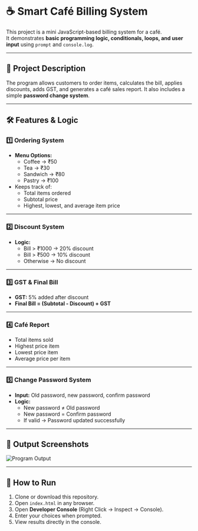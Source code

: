 # ☕ Smart Café Billing System

This project is a mini JavaScript-based billing system for a café.  
It demonstrates **basic programming logic, conditionals, loops, and user input** using `prompt` and `console.log`.

---

## 📝 Project Description

The program allows customers to order items, calculates the bill, applies discounts, adds GST, and generates a café sales report. It also includes a simple **password change system**.

---

## 🛠 Features & Logic

### 1️⃣ Ordering System
- **Menu Options:**
  - Coffee → ₹50
  - Tea → ₹30
  - Sandwich → ₹80
  - Pastry → ₹100
- Keeps track of:
  - Total items ordered
  - Subtotal price
  - Highest, lowest, and average item price

---

### 2️⃣ Discount System
- **Logic:**
  - Bill > ₹1000 → 20% discount  
  - Bill > ₹500 → 10% discount  
  - Otherwise → No discount  

---

### 3️⃣ GST & Final Bill
- **GST:** 5% added after discount  
- **Final Bill = (Subtotal - Discount) + GST**

---

### 4️⃣ Café Report
- Total items sold
- Highest price item
- Lowest price item
- Average price per item

---

### 5️⃣ Change Password System
- **Input:** Old password, new password, confirm password  
- **Logic:**
  - New password ≠ Old password  
  - New password = Confirm password  
  - If valid → Password updated successfully  

---
## 📸 Output Screenshots 

![Program Output](screenshots/output.png)

---

## 🚀 How to Run
1. Clone or download this repository.  
2. Open `index.html` in any browser.  
3. Open **Developer Console** (Right Click → Inspect → Console).  
4. Enter your choices when prompted.  
5. View results directly in the console.  
